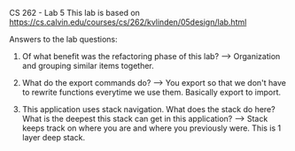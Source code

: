 CS 262 - Lab 5
This lab is based on https://cs.calvin.edu/courses/cs/262/kvlinden/05design/lab.html

Answers to the lab questions:
1. Of what benefit was the refactoring phase of this lab?
--> Organization and grouping similar items together.

2. What do the export commands do?
--> You export so that we don't have to rewrite functions everytime we use them. Basically export to import.

3. This application uses stack navigation. What does the stack do here? What is the deepest this stack can get in this application?
--> Stack keeps track on where you are and where you previously were. This is 1 layer deep stack.